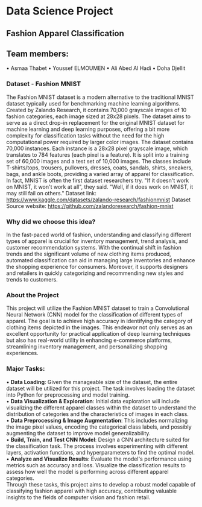 # Data Science Project 
## Fashion Apparel Classification

## Team members:   
• Asmaa Thabet
• Youssef ELMOUMEN
• Ali Abed Al Hadi 
• Doha Djellit

### Dataset - Fashion MNIST
The Fashion MNIST dataset is a modern alternative to the traditional MNIST dataset typically used for benchmarking machine learning algorithms. Created by Zalando Research, it contains 70,000 grayscale images of 10 fashion categories, each image sized at 28x28 pixels. The dataset aims to serve as a direct drop-in replacement for the original MNIST dataset for machine learning and deep learning purposes, offering a bit more complexity for classification tasks without the need for the high computational power required by larger color images.
The dataset contains 70,000 instances. Each instance is a 28x28 pixel grayscale image, which translates to 784 features (each pixel is a feature). It is split into a training set of 60,000 images and a test set of 10,000 images. The classes include T-shirts/tops, trousers, pullovers, dresses, coats, sandals, shirts, sneakers, bags, and ankle boots, providing a varied array of apparel for classification.
In fact, MNIST is often the first dataset researchers try. "If it doesn't work on MNIST, it won't work at all", they said. "Well, if it does work on MNIST, it may still fail on others."
Dataset link: https://www.kaggle.com/datasets/zalando-research/fashionmnist 
Dataset Source website: https://github.com/zalandoresearch/fashion-mnist 

### Why did we choose this idea? 
In the fast-paced world of fashion, understanding and classifying different types of apparel is crucial for inventory management, trend analysis, and customer recommendation systems. With the continual shift in fashion trends and the significant volume of new clothing items produced, automated classification can aid in managing large inventories and enhance the shopping experience for consumers. Moreover, it supports designers and retailers in quickly categorizing and recommending new styles and trends to customers.

### About the Project
This project will utilize the Fashion MNIST dataset to train a Convolutional Neural Network (CNN) model for the classification of different types of apparel. The goal is to achieve high accuracy in identifying the category of clothing items depicted in the images. This endeavor not only serves as an excellent opportunity for practical application of deep learning techniques but also has real-world utility in enhancing e-commerce platforms, streamlining inventory management, and personalizing shopping experiences.

### Major Tasks: 
•	**Data Loading**: Given the manageable size of the dataset, the entire dataset will be utilized for this project. The task involves loading the dataset into Python for preprocessing and model training. <br/>
•	**Data Visualization & Exploration**: Initial data exploration will include visualizing the different apparel classes within the dataset to understand the distribution of categories and the characteristics of images in each class. <br/>
•	**Data Preprocessing & Image Augmentation**: This includes normalizing the image pixel values, encoding the categorical class labels, and possibly augmenting the dataset to improve model generalizability. <br/>
•	**Build, Train, and Test CNN Model**: Design a CNN architecture suited for the classification task. The process involves experimenting with different layers, activation functions, and hyperparameters to find the optimal model. <br/>
•	**Analyze and Visualize Results**: Evaluate the model's performance using metrics such as accuracy and loss. Visualize the classification results to assess how well the model is performing across different apparel categories. <br/>
Through these tasks, this project aims to develop a robust model capable of classifying fashion apparel with high accuracy, contributing valuable insights to the fields of computer vision and fashion retail. <br/>
